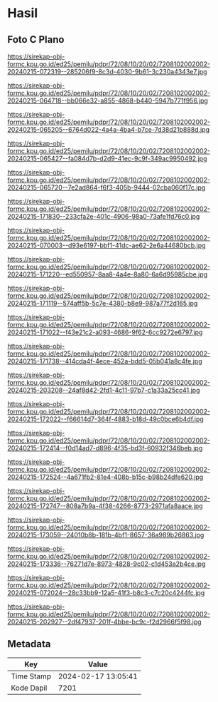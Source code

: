 # Hasil

## Foto C Plano

https://sirekap-obj-formc.kpu.go.id/ed25/pemilu/pdpr/72/08/10/20/02/7208102002002-20240215-072319--285206f9-8c3d-4030-9b61-3c230a4343e7.jpg

https://sirekap-obj-formc.kpu.go.id/ed25/pemilu/pdpr/72/08/10/20/02/7208102002002-20240215-064718--bb066e32-a855-4868-b440-5947b771f956.jpg

https://sirekap-obj-formc.kpu.go.id/ed25/pemilu/pdpr/72/08/10/20/02/7208102002002-20240215-065205--6764d022-4a4a-4ba4-b7ce-7d38d21b888d.jpg

https://sirekap-obj-formc.kpu.go.id/ed25/pemilu/pdpr/72/08/10/20/02/7208102002002-20240215-065427--fa084d7b-d2d9-41ec-9c9f-349ac9950492.jpg

https://sirekap-obj-formc.kpu.go.id/ed25/pemilu/pdpr/72/08/10/20/02/7208102002002-20240215-065720--7e2ad864-f6f3-405b-9444-02cba060f17c.jpg

https://sirekap-obj-formc.kpu.go.id/ed25/pemilu/pdpr/72/08/10/20/02/7208102002002-20240215-171830--233cfa2e-401c-4906-98a0-73afe1fd76c0.jpg

https://sirekap-obj-formc.kpu.go.id/ed25/pemilu/pdpr/72/08/10/20/02/7208102002002-20240215-070003--d93e6197-bbf1-41dc-ae62-2e6a44680bcb.jpg

https://sirekap-obj-formc.kpu.go.id/ed25/pemilu/pdpr/72/08/10/20/02/7208102002002-20240215-171220--ed550957-8aa8-4a4e-8a80-6a6d95985cbe.jpg

https://sirekap-obj-formc.kpu.go.id/ed25/pemilu/pdpr/72/08/10/20/02/7208102002002-20240215-171119--574aff5b-5c7e-4380-b8e9-987a77f2d165.jpg

https://sirekap-obj-formc.kpu.go.id/ed25/pemilu/pdpr/72/08/10/20/02/7208102002002-20240215-171022--f43e21c2-a093-4686-9f62-6cc9272e6797.jpg

https://sirekap-obj-formc.kpu.go.id/ed25/pemilu/pdpr/72/08/10/20/02/7208102002002-20240215-171738--414cda4f-4ece-452a-bdd5-05b041a8c4fe.jpg

https://sirekap-obj-formc.kpu.go.id/ed25/pemilu/pdpr/72/08/10/20/02/7208102002002-20240215-203208--24af8d42-2fd1-4c11-97b7-c1a33a25cc41.jpg

https://sirekap-obj-formc.kpu.go.id/ed25/pemilu/pdpr/72/08/10/20/02/7208102002002-20240215-172022--f66614d7-364f-4883-b18d-49c0bce6b4df.jpg

https://sirekap-obj-formc.kpu.go.id/ed25/pemilu/pdpr/72/08/10/20/02/7208102002002-20240215-172414--f0d14ad7-d896-4f35-bd3f-60932f346beb.jpg

https://sirekap-obj-formc.kpu.go.id/ed25/pemilu/pdpr/72/08/10/20/02/7208102002002-20240215-172524--4a671fb2-81e4-408b-b15c-b98b24dfe620.jpg

https://sirekap-obj-formc.kpu.go.id/ed25/pemilu/pdpr/72/08/10/20/02/7208102002002-20240215-172747--808a7b9a-4f38-4266-8773-2971afa8aace.jpg

https://sirekap-obj-formc.kpu.go.id/ed25/pemilu/pdpr/72/08/10/20/02/7208102002002-20240215-173059--24010b8b-181b-4bf1-8657-36a989b26863.jpg

https://sirekap-obj-formc.kpu.go.id/ed25/pemilu/pdpr/72/08/10/20/02/7208102002002-20240215-173336--76271d7e-8973-4828-9c02-c1d453a2b4ce.jpg

https://sirekap-obj-formc.kpu.go.id/ed25/pemilu/pdpr/72/08/10/20/02/7208102002002-20240215-072024--28c33bb9-12a5-41f3-b8c3-c7c20c4244fc.jpg

https://sirekap-obj-formc.kpu.go.id/ed25/pemilu/pdpr/72/08/10/20/02/7208102002002-20240215-202927--2df47937-201f-4bbe-bc9c-f2d2966f5f98.jpg


## Metadata

| Key        | Value               |
| ---------- | ------------------- |
| Time Stamp | 2024-02-17 13:05:41 |
| Kode Dapil | 7201                |



